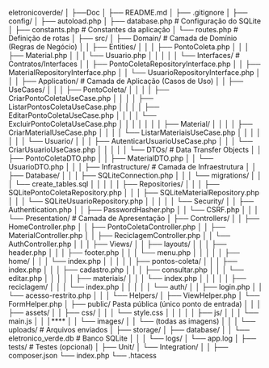 eletronicoverde/
│
├──Doc
│   ├──  README.md
│   ├── .gitignore
│
├── config/
│   ├── autoload.php
│   ├── database.php          # Configuração do SQLite
│   ├── constants.php          # Constantes da aplicação
│   └── routes.php             # Definição de rotas
│
├── src/
│   ├── Domain/                # Camada de Domínio (Regras de Negócio)
│   │   ├── Entities/
│   │   │   ├── PontoColeta.php
│   │   │   ├── Material.php
│   │   │   └── Usuario.php
│   │   │
│   │   └── Interfaces/        # Contratos/Interfaces
│   │       ├── PontoColetaRepositoryInterface.php
│   │       ├── MaterialRepositoryInterface.php
│   │       └── UsuarioRepositoryInterface.php
│   │
│   ├── Application/           # Camada de Aplicação (Casos de Uso)
│   │   ├── UseCases/
│   │   │   ├── PontoColeta/
│   │   │   │   ├── CriarPontoColetaUseCase.php
│   │   │   │   ├── ListarPontosColetaUseCase.php
│   │   │   │   ├── EditarPontoColetaUseCase.php
│   │   │   │   └── ExcluirPontoColetaUseCase.php
│   │   │   │
│   │   │   ├── Material/
│   │   │   │   ├── CriarMaterialUseCase.php
│   │   │   │   └── ListarMateriaisUseCase.php
│   │   │   │
│   │   │   └── Usuario/
│   │   │       ├── AutenticarUsuarioUseCase.php
│   │   │       └── CriarUsuarioUseCase.php
│   │   │
│   │   └── DTOs/               # Data Transfer Objects
│   │       ├── PontoColetaDTO.php
│   │       ├── MaterialDTO.php
│   │       └── UsuarioDTO.php
│   │
│   ├── Infrastructure/         # Camada de Infraestrutura
│   │   ├── Database/
│   │   │   ├── SQLiteConnection.php
│   │   │   └── migrations/
│   │   │       └── create_tables.sql
│   │   │
│   │   ├── Repositories/
│   │   │   ├── SQLitePontoColetaRepository.php
│   │   │   ├── SQLiteMaterialRepository.php
│   │   │   └── SQLiteUsuarioRepository.php
│   │   │
│   │   └── Security/
│   │       ├── Authentication.php
│   │       ├── PasswordHasher.php
│   │       └── CSRF.php
│   │
│   └── Presentation/           # Camada de Apresentação
│       ├── Controllers/
│       │   ├── HomeController.php
│       │   ├── PontoColetaController.php
│       │   ├── MaterialController.php
│       │   ├── ReciclagemController.php
│       │   └── AuthController.php
│       │
│       ├── Views/
│       │   ├── layouts/
│       │   │   ├── header.php
│       │   │   ├── footer.php
│       │   │   └── menu.php
│       │   │
│       │   ├── home/
│       │   │   └── index.php
│       │   │
│       │   ├── pontos-coleta/
│       │   │   ├── index.php
│       │   │   ├── cadastro.php
│       │   │   ├── consultar.php
│       │   │   └── editar.php
│       │   │
│       │   ├── materiais/
│       │   │   └── index.php
│       │   │
│       │   ├── reciclagem/
│       │   │   └── index.php
│       │   │
│       │   └── auth/
│       │       ├── login.php
│       │       └── acesso-restrito.php
│       │
│       └── Helpers/
│           ├── ViewHelper.php
│           └── FormHelper.php
│
├── public/            Pasta pública (único ponto de entrada)
│   │
│   ├── assets/
│   │   ├── css/
│   │   │   └── style.css
│   │   │
│   │   ├── js/
│   │   │   └── main.js
│   │   │****
│   │   └── images/
│   │       └── (todas as imagens)
│   │
│   └── uploads/               # Arquivos enviados
│
├── storage/
│   ├── database/
│   │   └── eletronico_verde.db  # Banco SQLite
│   │
│   └── logs/
│       └── app.log
│
├── tests/                      # Testes (opcional)
│   ├── Unit/
│   └── Integration/
│
│
├── composer.json
└── index.php
└── .htacess